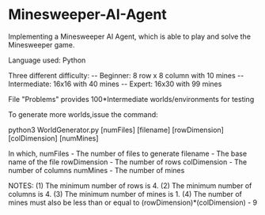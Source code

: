 # Minesweeper-AI-Agent

Implementing a Minesweeper AI Agent, which is able to play and solve the Minesweeper game.

Language used: Python




Three different difficulty: 
-- Beginner:  8 row x 8 column with 10 mines
-- Intermediate: 16x16 with 40 mines
-- Expert: 16x30 with 99 mines

File "Problems" provides 100*Intermediate worlds/environments for testing

To generate more worlds,issue the command: 

python3 WorldGenerator.py [numFiles] [filename] [rowDimension] [colDimension] [numMines]

In which, 
numFiles - The number of files to generate
filename - The base name of the file
rowDimension - The number of rows
colDimension - The number of columns
numMines - The number of mines

NOTES:
(1) The minimum number of rows is 4.
(2) The minimum number of columns is 4.
(3) The minimum number of mines is 1. 
(4) The number of mines must also be less than or equal to (rowDimension)*(colDimension) - 9
